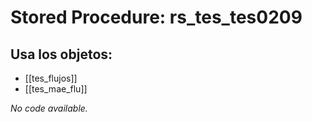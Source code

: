 # Stored Procedure: rs_tes_tes0209

## Usa los objetos:
- [[tes_flujos]]
- [[tes_mae_flu]]

*No code available.*
